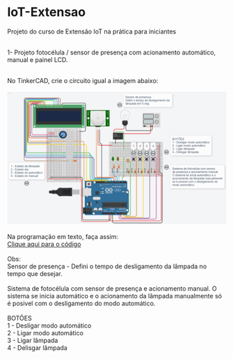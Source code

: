 # IoT-Extensao<br>
Projeto do curso de Extensão IoT na prática para iniciantes<br><br>

1- Projeto fotocélula / sensor de presença com acionamento automático, manual e painel LCD.<br><br>

No TinkerCAD, crie o circuito igual a imagem abaixo:<br><br>
<img src="IoT.png">
<br><br>
Na programação em texto, faça assim:<br>
<a href="22_09_03_aula_iot_trabalho_final1.ino">Clique aqui para o código</a>
<br><br>
Obs:<br>
Sensor de presença - Defini o tempo de desligamento da lâmpada no tempo que desejar.
<br><br>
Sistema de fotocélula com sensor de presença e acionamento manual. O sistema se inicia automático e o acionamento da lâmpada manualmente só é posivel com o desligamento do modo automático. <br><br>
BOTÕES<br>
1 - Desligar modo automático<br>
2 - Ligar modo automático<br>
3 - Ligar lâmpada<br>
4 - Delisgar lâmpada<br><br>
